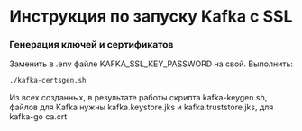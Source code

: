 # Инструкция по запуску Kafka с SSL

### Генерация ключей и сертификатов

Заменить в .env файле KAFKA_SSL_KEY_PASSWORD на свой.
Выполнить:

```bash
./kafka-certsgen.sh
```

Из всех созданных, в результате работы скрипта kafka-keygen.sh, файлов для Kafka нужны kafka.keystore.jks и kafka.truststore.jks, для kafka-go ca.crt
